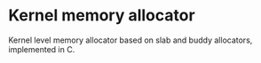 # Kernel memory allocator
Kernel level memory allocator based on slab and buddy allocators, implemented in C.
